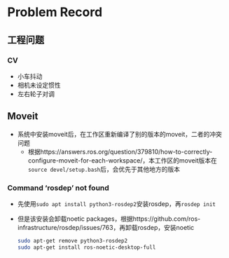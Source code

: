 # Problem Record

##  工程问题

### CV

+ 小车抖动
+ 相机未设定惯性
+ 左右轮子对调

## Moveit

+ 系统中安装moveit后，在工作区重新编译了别的版本的moveit，二者的冲突问题
    + 根据https://answers.ros.org/question/379810/how-to-correctly-configure-moveit-for-each-workspace/，本工作区的moveit版本在`source devel/setup.bash`后，会优先于其他地方的版本

### Command  ‘rosdep’ not found

+ 先使用`sudo apt install python3-rosdep2`安装rosdep，再`rosdep init`

+ 但是该安装会卸载noetic packages，根据https://github.com/ros-infrastructure/rosdep/issues/763，再卸载rosdep，安装noetic

    ```bash
    sudo apt-get remove python3-rosdep2
    sudo apt-get install ros-noetic-desktop-full
    ```

    

